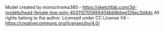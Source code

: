 Model created by monochroma380 - https://sketchfab.com/3d-models/head-female-low-poly-403110705699404bb8bbee126ec3d4dc
All rights belong to the author.
Licensed under CC License V4 - https://creativecommons.org/licenses/by/4.0/
